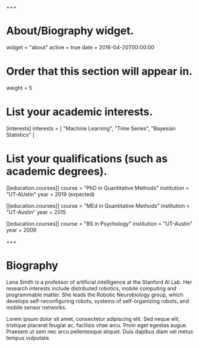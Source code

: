 +++
# About/Biography widget.
widget = "about"
active = true
date = 2016-04-20T00:00:00

# Order that this section will appear in.
weight = 5

# List your academic interests.
[interests]
  interests = [
    "Machine Learning",
    "Time Series",
    "Bayesian Statistics"
  ]

# List your qualifications (such as academic degrees).
[[education.courses]]
  course = "PhD in Quantitative Methods"
  institution = "UT-AUstin"
  year = 2019 (expected)

[[education.courses]]
  course = "MEd in Quantitative Methods"
  institution = "UT-Austin"
  year = 2015

[[education.courses]]
  course = "BS in Psychology"
  institution = "UT-Austin"
  year = 2009
 
+++

# Biography

Lena Smith is a professor of artificial intelligence at the Stanford AI Lab. Her research interests include distributed robotics, mobile computing and programmable matter. She leads the Robotic Neurobiology group, which develops self-reconfiguring robots, systems of self-organizing robots, and mobile sensor networks.

Lorem ipsum dolor sit amet, consectetur adipiscing elit. Sed neque elit, tristique placerat feugiat ac, facilisis vitae arcu. Proin eget egestas augue. Praesent ut sem nec arcu pellentesque aliquet. Duis dapibus diam vel metus tempus vulputate. 
